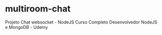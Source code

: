 # multiroom-chat 
Projeto Chat websocket - NodeJS 
Curso Completo Desenvolvedor NodeJS e MongoDB - Udemy
